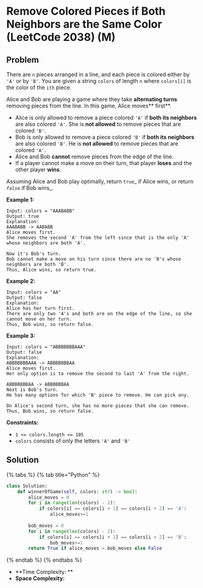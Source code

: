 # Remove Colored Pieces if Both Neighbors are the Same Color (LeetCode 2038) (M)

## Problem

&#x20;

There are `n` pieces arranged in a line, and each piece is colored either by `'A'` or by `'B'`. You are given a string `colors` of length `n` where `colors[i]` is the color of the `ith` piece.

Alice and Bob are playing a game where they take **alternating turns** removing pieces from the line. In this game, Alice moves** first**.

* Alice is only allowed to remove a piece colored `'A'` if **both its neighbors** are also colored `'A'`. She is **not allowed** to remove pieces that are colored `'B'`.
* Bob is only allowed to remove a piece colored `'B'` if **both its neighbors** are also colored `'B'`. He is **not allowed** to remove pieces that are colored `'A'`.
* Alice and Bob **cannot** remove pieces from the edge of the line.
* If a player cannot make a move on their turn, that player **loses** and the other player **wins**.

Assuming Alice and Bob play optimally, return `true`_ if Alice wins, or return _`false`_ if Bob wins_.

&#x20;

**Example 1:**

```
Input: colors = "AAABABB"
Output: true
Explanation:
AAABABB -> AABABB
Alice moves first.
She removes the second 'A' from the left since that is the only 'A' whose neighbors are both 'A'.

Now it's Bob's turn.
Bob cannot make a move on his turn since there are no 'B's whose neighbors are both 'B'.
Thus, Alice wins, so return true.
```

**Example 2:**

```
Input: colors = "AA"
Output: false
Explanation:
Alice has her turn first.
There are only two 'A's and both are on the edge of the line, so she cannot move on her turn.
Thus, Bob wins, so return false.
```

**Example 3:**

```
Input: colors = "ABBBBBBBAAA"
Output: false
Explanation:
ABBBBBBBAAA -> ABBBBBBBAA
Alice moves first.
Her only option is to remove the second to last 'A' from the right.

ABBBBBBBAA -> ABBBBBBAA
Next is Bob's turn.
He has many options for which 'B' piece to remove. He can pick any.

On Alice's second turn, she has no more pieces that she can remove.
Thus, Bob wins, so return false.
```

&#x20;

**Constraints:**

* `1 <= colors.length <= 105`
* `colors` consists of only the letters `'A'` and `'B'`

## Solution

{% tabs %}
{% tab title="Python" %}
```python
class Solution:
    def winnerOfGame(self, colors: str) -> bool:
        alice_moves = 0
        for i in range(len(colors) - 2):
            if colors[i] == colors[i + 1] == colors[i + 2] == 'A':
                alice_moves+=1
        
        bob_moves = 0
        for i in range(len(colors) - 2):
            if colors[i] == colors[i + 1] == colors[i + 2] == 'B':
                bob_moves+=1
        return True if alice_moves > bob_moves else False
```
{% endtab %}
{% endtabs %}

* **Time Complexity: **
* **Space Complexity:**
